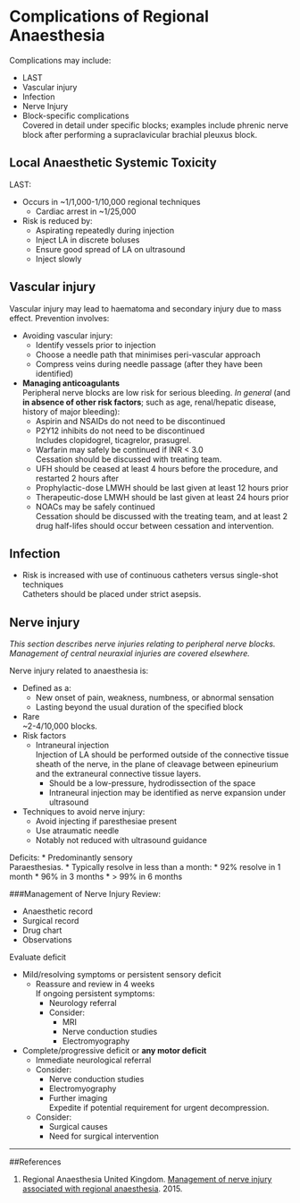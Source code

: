 # Complications of Regional Anaesthesia
Complications may include:
* LAST
* Vascular injury
* Infection
* Nerve Injury
* Block-specific complications  
Covered in detail under specific blocks; examples include phrenic nerve block after performing a supraclavicular brachial pleuxus block.


## Local Anaesthetic Systemic Toxicity
LAST:
* Occurs in ~1/1,000-1/10,000 regional techniques
	* Cardiac arrest in ~1/25,000
* Risk is reduced by:
	* Aspirating repeatedly during injection
	* Inject LA in discrete boluses
	* Ensure good spread of LA on ultrasound
	* Inject slowly

## Vascular injury
Vascular injury may lead to haematoma and secondary injury due to mass effect. Prevention involves:
* Avoiding vascular injury:
	* Identify vessels prior to injection
	* Choose a needle path that minimises peri-vascular approach
	* Compress veins during needle passage (after they have been identified)
* **Managing anticoagulants**  
Peripheral nerve blocks are low risk for serious bleeding. *In general* (and **in absence of other risk factors**; such as age, renal/hepatic disease, history of major bleeding):
	* Aspirin and NSAIDs do not need to be discontinued  
	* P2Y12 inhibits do not need to be discontinued  
	Includes clopidogrel, ticagrelor, prasugrel.
	* Warfarin may safely be continued if INR < 3.0  
	Cessation should be discussed with treating team.
	* UFH should be ceased at least 4 hours before the procedure, and restarted 2 hours after
	* Prophylactic-dose LMWH should be last given at least 12 hours prior
	* Therapeutic-dose LMWH should be last given at least 24 hours prior
	* NOACs may be safely continued  
	Cessation should be discussed with the treating team, and at least 2 drug half-lifes should occur between cessation and intervention.


## Infection
* Risk is increased with use of continuous catheters versus single-shot techniques  
Catheters should be placed under strict asepsis.

## Nerve injury
*This section describes nerve injuries relating to peripheral nerve blocks. Management of central neuraxial injuries are covered elsewhere.*

Nerve injury related to anaesthesia is:
* Defined as a:
	* New onset of pain, weakness, numbness, or abnormal sensation
	* Lasting beyond the usual duration of the specified block
* Rare  
~2-4/10,000 blocks.
* Risk factors
	* Intraneural injection  
	Injection of LA should be performed outside of the connective tissue sheath of the nerve, in the plane of cleavage between epineurium and the extraneural connective tissue layers.
		* Should be a low-pressure, hydrodissection of the space
		* Intraneural injection may be identified as nerve expansion under ultrasound
* Techniques to avoid nerve injury:
	* Avoid injecting if paresthesiae present
	* Use atraumatic needle
	* Notably not reduced with ultrasound guidance


Deficits:
	* Predominantly sensory  
	Paraesthesias.
	* Typically resolve in less than a month:
		* 92% resolve in 1 month
		* 96% in 3 months
		* > 99% in 6 months



###Management of Nerve Injury
Review:
* Anaesthetic record
* Surgical record
* Drug chart
* Observations


Evaluate deficit  
* Mild/resolving symptoms or persistent sensory deficit
	* Reassure and review in 4 weeks  
	If ongoing persistent symptoms:
		* Neurology referral
		* Consider:
			* MRI
			* Nerve conduction studies
			* Electromyography
* Complete/progressive deficit or **any motor deficit**
	* Immediate neurological referral
	* Consider:
		* Nerve conduction studies
		* Electromyography
		* Further imaging  
		Expedite if potential requirement for urgent decompression.
	* Consider:
		* Surgical causes
		* Need for surgical intervention


---
##References

1. Regional Anaesthesia United Kingdom. [Management of nerve injury associated with regional anaesthesia](https://www.ra-uk.org/images/Documents/NERVE_INJURY_management_algorithm_RAUK_April2015.pdf). 2015. 